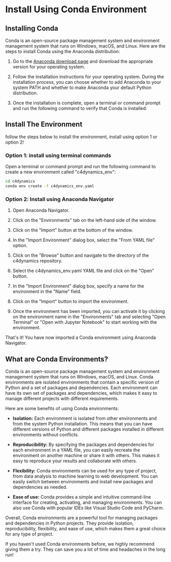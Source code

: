 # Install Using Conda Environment

## Installing Conda

Conda is an open-source package management system and environment management system that runs on Windows, macOS, and Linux. Here are the steps to install Conda using the Anaconda distribution:

1. Go to the [Anaconda download page](https://www.anaconda.com/products/individual) and download the appropriate version for your operating system.

2. Follow the installation instructions for your operating system. During the installation process, you can choose whether to add Anaconda to your system PATH and whether to make Anaconda your default Python distribution.

3. Once the installation is complete, open a terminal or command prompt and run the following command to verify that Conda is installed:

## Install The Environment

follow the steps below to install the environment, install using option 1 or option 2!

### Option 1: install using terminal commands
Open a terminal or command prompt and run the following command to create a new environment called "c4dynamics_env":

```bash
cd c4dynamics
conda env create -f c4dynamics_env.yaml
```
### Option 2: Install using Anaconda Navigator


1. Open Anaconda Navigator.

2. Click on the "Environments" tab on the left-hand side of the window.

3. Click on the "Import" button at the bottom of the window.

4. In the "Import Environment" dialog box, select the "From YAML file" option.

5. Click on the "Browse" button and navigate to the directory of the c4dynamics repository.

6. Select the c4dynamics_env.yaml YAML file and click on the "Open" button.

7. In the "Import Environment" dialog box, specify a name for the environment in the "Name" field.

8. Click on the "Import" button to import the environment.

9. Once the environment has been imported, you can activate it by clicking on the environment name in the "Environments" tab and selecting "Open Terminal" or "Open with Jupyter Notebook" to start working with the environment.

That's it! You have now imported a Conda environment using Anaconda Navigator.



## What are Conda Environments?

Conda is an open-source package management system and environment management system that runs on Windows, macOS, and Linux. Conda environments are isolated environments that contain a specific version of Python and a set of packages and dependencies. Each environment can have its own set of packages and dependencies, which makes it easy to manage different projects with different requirements.

Here are some benefits of using Conda environments:

- **Isolation:** Each environment is isolated from other environments and from the system Python installation. This means that you can have different versions of Python and different packages installed in different environments without conflicts.

- **Reproducibility:** By specifying the packages and dependencies for each environment in a YAML file, you can easily recreate the environment on another machine or share it with others. This makes it easy to reproduce your results and collaborate with others.

- **Flexibility:** Conda environments can be used for any type of project, from data analysis to machine learning to web development. You can easily switch between environments and install new packages and dependencies as needed.

- **Ease of use:** Conda provides a simple and intuitive command-line interface for creating, activating, and managing environments. You can also use Conda with popular IDEs like Visual Studio Code and PyCharm.

Overall, Conda environments are a powerful tool for managing packages and dependencies in Python projects. They provide isolation, reproducibility, flexibility, and ease of use, which makes them a great choice for any type of project.

If you haven't used Conda environments before, we highly recommend giving them a try. They can save you a lot of time and headaches in the long run!



